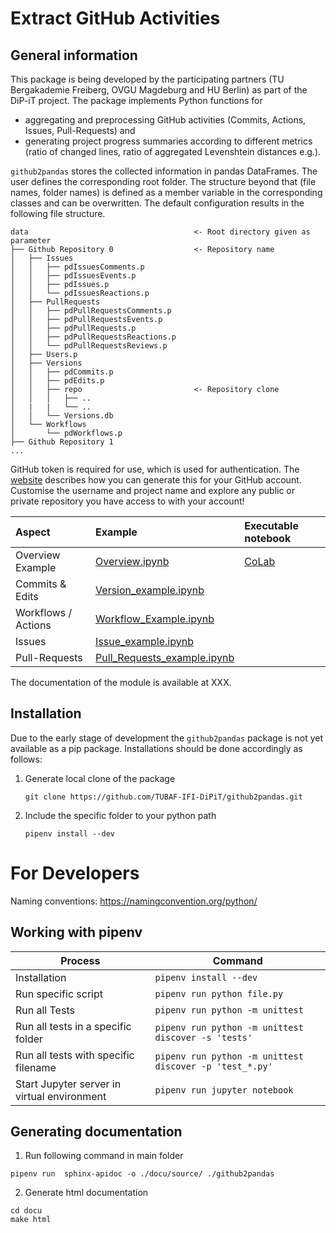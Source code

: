# Extract GitHub Activities

## General information

This package is being developed by the participating partners (TU Bergakademie Freiberg, OVGU Magdeburg and HU Berlin) as part of the DiP-iT project.
The package implements Python functions for 
+ aggregating and preprocessing GitHub activities (Commits, Actions, Issues, Pull-Requests) and 
+ generating project progress summaries according to different metrics (ratio of changed lines, ratio of aggregated Levenshtein distances e.g.).

`github2pandas` stores the collected information in pandas DataFrames. The user defines the corresponding root folder. The structure beyond that (file names, folder names) is defined as a member variable in the corresponding classes and can be overwritten. The default configuration results in the following file structure.

```
data                                     <- Root directory given as parameter
├── Github Repository 0                  <- Repository name
│   ├── Issues
│   │   ├── pdIssuesComments.p
│   │   ├── pdIssuesEvents.p
│   │   ├── pdIssues.p
│   │   └── pdIssuesReactions.p
│   ├── PullRequests
│   │   ├── pdPullRequestsComments.p
│   │   ├── pdPullRequestsEvents.p
│   │   ├── pdPullRequests.p
│   │   ├── pdPullRequestsReactions.p
│   │   └── pdPullRequestsReviews.p
│   ├── Users.p
│   ├── Versions
│   │   ├── pdCommits.p
│   │   ├── pdEdits.p
│   │   ├── repo                         <- Repository clone
│   │   │   ├── ..
│   |   |   └── ..
│   │   └── Versions.db
│   └── Workflows
│       └── pdWorkflows.p
├── Github Repository 1 
...
```

GitHub token is required for use, which is used for authentication. The [website](https://docs.github.com/en/github/authenticating-to-github/creating-a-personal-access-token) describes how you can generate this for your GitHub account. Customise the username and project name and explore any public or private repository you have access to with your account!

| Aspect              | Example                                                                                                                        | Executable notebook | 
|:------------------- |:------------------------------------------------------------------------------------------------------------------------------ |:------------------- |
| Overview Example    | [Overview.ipynb](https://github.com/TUBAF-IFI-DiPiT/github2pandas/blob/main/notebooks/Complete_aggregation_Example.ipynb)      | [CoLab](invalid)    |
| Commits & Edits     | [Version_example.ipynb](https://github.com/TUBAF-IFI-DiPiT/github2pandas/blob/main/notebooks/Version_Example.ipynb)            |                     |
| Workflows / Actions | [Workflow_Example.ipynb](https://github.com/TUBAF-IFI-DiPiT/github2pandas/blob/main/notebooks/Workflow_Example.ipynb)          |                     |
| Issues              | [Issue_example.ipynb](https://github.com/TUBAF-IFI-DiPiT/github2pandas/blob/main/notebooks/Issues_Example.ipynb)               |                     |
| Pull-Requests       | [Pull_Requests_example.ipynb](https://github.com/TUBAF-IFI-DiPiT/github2pandas/blob/main/notebooks/Pull_Requests_Example.ipynb)|                     |

The documentation of the module is available at XXX. 

## Installation

Due to the early stage of development the `github2pandas` package is not yet available as a pip package. Installations should be done accordingly as follows:

1. Generate local clone of the package
    ```
    git clone https://github.com/TUBAF-IFI-DiPiT/github2pandas.git
    ```
2. Include the specific folder to your python path 
    ```
    pipenv install --dev
    ```

# For Developers

Naming conventions: https://namingconvention.org/python/

## Working with pipenv


| Process                                     | Command                                                 |
| ------------------------------------------- | ------------------------------------------------------- |
| Installation                                | `pipenv install --dev`                                  |
| Run specific script                         | `pipenv run python file.py`                             |
| Run all Tests                               | `pipenv run python -m unittest`                         |
| Run all tests in a specific folder          | `pipenv run python -m unittest discover -s 'tests'`     |
| Run all tests with specific filename        | `pipenv run python -m unittest discover -p 'test_*.py'` |
| Start Jupyter server in virtual environment | `pipenv run jupyter notebook`                           | 

## Generating documentation

1. Run following command in main folder

```
pipenv run  sphinx-apidoc -o ./docu/source/ ./github2pandas
```

2. Generate html documentation 

```
cd docu
make html
```
